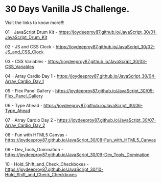 # 30 Days Vanilla JS Challenge.
Visit the links to know more!!!

01 - JavaScript Drum Kit - <a href="https://joydeeproy87.github.io/JavaScript_30/01-JavaScript_Drum_Kit/" target="_blank">https://joydeeproy87.github.io/JavaScript_30/01-JavaScript_Drum_Kit</a>


02 - JS and CSS Clock - <a href="https://joydeeproy87.github.io/JavaScript_30/02-JS_and_CSS_Clock/" target="_blank">https://joydeeproy87.github.io/JavaScript_30/02-JS_and_CSS_Clock</a>


03 - CSS Variables - <a href="https://joydeeproy87.github.io/JavaScript_30/03-CSS_Variables/" target="_blank">https://joydeeproy87.github.io/JavaScript_30/03-CSS_Variables</a>


04 - Array Cardio Day 1 - <a href="https://joydeeproy87.github.io/JavaScript_30/04-Array_Cardio_Day_1/" target="_blank">https://joydeeproy87.github.io/JavaScript_30/04-Array_Cardio_Day_1</a>


05 - Flex Panel Gallery - <a href="https://joydeeproy87.github.io/JavaScript_30/05-Flex_Panel_Gallery/" target="_blank">https://joydeeproy87.github.io/JavaScript_30/05-Flex_Panel_Gallery</a>


06 - Type Ahead - <a href="https://joydeeproy87.github.io/JavaScript_30/06-Type_Ahead/" target="_blank">https://joydeeproy87.github.io/JavaScript_30/06-Type_Ahead</a>


07 - Array Cardio Day 2 - <a href="https://joydeeproy87.github.io/JavaScript_30/07-Array_Cardio_Day_2/" target="_blank">https://joydeeproy87.github.io/JavaScript_30/07-Array_Cardio_Day_2</a>


08 - Fun with HTML5 Canvas - <a href="https://joydeeproy87.github.io/JavaScript_30/08-Fun_with_HTML5_Canvas/" target="_blank">https://joydeeproy87.github.io/JavaScript_30/08-Fun_with_HTML5_Canvas</a>


09 - Dev_Tools_Domination - <a href="https://joydeeproy87.github.io/JavaScript_30/09-Dev_Tools_Domination/" target="_blank">https://joydeeproy87.github.io/JavaScript_30/09-Dev_Tools_Domination</a>


10 - Hold_Shift_and_Check_Checkboxes - <a href="https://joydeeproy87.github.io/JavaScript_30/10-Hold_Shift_and_Check_Checkboxes/" target="_blank">https://joydeeproy87.github.io/JavaScript_30/10-Hold_Shift_and_Check_Checkboxes</a>
